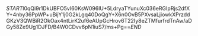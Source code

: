 $START$l0qQi9r1DkUBFO5vI60KsW096lU+5LdryaTYunuXc036eRGIpRjs2dfXY+4nby36PpWP+uBijY1j0G2kLgq40DoQgY+X6n0OvB5PXvsaLjiowkXPrzddGKzV3QWBiR2OkOax4ntLirK2uf6eAUpGcHrov6T22Iy8eZTMfurfrdTnAw/aDGy58Ze9Ug1DJFD/B4W0CDvv6pN1iuS7/ms+Pg==$END$